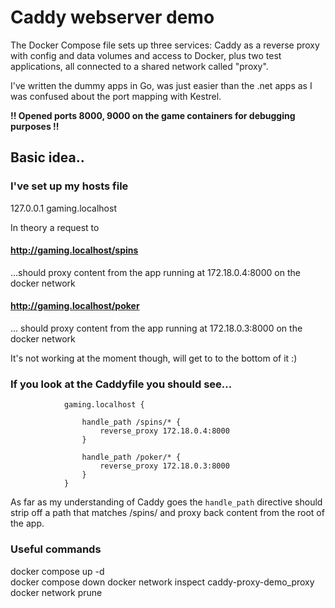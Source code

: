 # Caddy webserver demo

The Docker Compose file sets up three services: Caddy as a reverse proxy with config and data
volumes and access to Docker, plus two test applications, all connected to a shared network called "proxy".

I've written the dummy apps in Go, was just easier than the .net apps as I was confused about the port mapping with Kestrel.

**!! Opened ports 8000, 9000 on the game containers for debugging purposes !!**

## Basic idea..

### I've set up my hosts file

127.0.0.1 gaming.localhost

In theory a request to

#### http://gaming.localhost/spins

...should proxy content from the app running at 172.18.0.4:8000 on the docker network

#### http://gaming.localhost/poker

... should proxy content from the app running at 172.18.0.3:8000 on the docker network

It's not working at the moment though, will get to to the bottom of it :)

### If you look at the Caddyfile you should see...

                gaming.localhost {

                    handle_path /spins/* {
                        reverse_proxy 172.18.0.4:8000
                    }

                    handle_path /poker/* {
                        reverse_proxy 172.18.0.3:8000
                    }
                }

As far as my understanding of Caddy goes the `handle_path` directive should strip off a path that matches /spins/
and proxy back content from the root of the app.

### Useful commands

docker compose up -d  
docker compose down
docker network inspect caddy-proxy-demo_proxy
docker network prune
